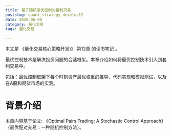 ```yaml
---
title: 基于随机最优控制的套利交易
postslug: quant_strategy_develop12
date: 2020-06-08
category: 量化交易
tags: 量化交易

---
```


本文是 《量化交易核心策略开发)》 第12章 的读书笔记  。

最优控制技术是解决投资问题的合适框架。本章介绍如何将最优控制技术引入到套利交易中。

包括：最优控制框架下每个时刻资产最优权重的推导、代码实现和模拟测试，以及在A股和期货市场的实测。


<!-- more -->


# 背景介绍

本章内容基于论文: 《Optimal Pairs Trading: A Stochastic Control Approach》（最优配对交易：一种随机控制方法）。


